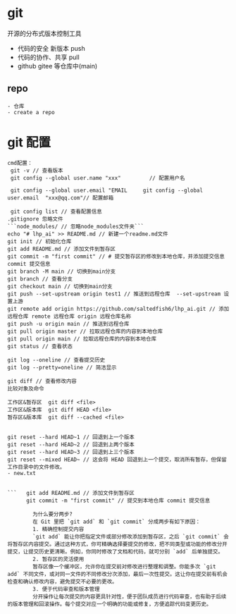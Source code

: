 # git

开源的分布式版本控制工具
- 代码的安全 新版本 push
- 代码的协作、共享 pull
- github gitee 等仓库中(main) 

## repo
    - 仓库
    - create a repo
# git 配置
    cmd配置：
     git -v // 查看版本 
     git config --global user.name "xxx"         // 配置用户名

     git config --global user.email "EMAIL     git config --global user.email  "xxx@qq.com"// 配置邮箱

     git config list // 查看配置信息
    .gitignore 忽略文件
    ```node_modules/ // 忽略node_modules文件夹```
    echo "# lhp_ai" >> README.md // 新建一个readme.md文件
    git init // 初始化仓库
    git add README.md // 添加文件到暂存区
    git commit -m "first commit" // # 提交暂存区的修改到本地仓库，并添加提交信息 commit 提交信息
    git branch -M main // 切换到main分支
    git branch // 查看分支    
    git checkout main // 切换到main分支
    git push --set-upstream origin test1 // 推送到远程仓库  --set-upstream 设置上游
    git remote add origin https://github.com/saltedfish6/lhp_ai.git // 添加远程仓库 remote 远程仓库 origin 远程仓库名称
    git push -u origin main // 推送到远程仓库
    git pull origin master // 拉取远程仓库的内容到本地仓库
    git pull origin main // 拉取远程仓库的内容到本地仓库
    git status // 查看状态

    git log --oneline // 查看提交历史
    git log --pretty=oneline // 简洁显示

    git diff // 查看修改内容
    比较对象及命令

    工作区&暂存区  git diff <file>
    工作区&版本库  git diff HEAD <file>
    暂存区&版本库  git diff --cached <file>


    git reset --hard HEAD~1 // 回退到上一个版本
    git reset --hard HEAD~2 // 回退到上两个版本
    git reset --hard HEAD~3 // 回退到上三个版本
    git reset --mixed HEAD~ // 这会将 HEAD 回退到上一个提交，取消所有暂存，但保留工作目录中的文件修改。
    - new.txt
    

    ```   git add README.md // 添加文件到暂存区
          git commit -m "first commit" // 提交到本地仓库 commit 提交信息

            为什么要分两步?
            在 Git 里把 `git add` 和 `git commit` 分成两步有如下原因：
            1. 精确控制提交内容
            `git add` 能让你把指定文件或部分修改添加到暂存区，之后 `git commit` 会将暂存区内容提交。通过这种方式，你可精确选择要提交的修改，把不同类型或功能的修改分开提交，让提交历史更清晰。例如，你同时修改了文档和代码，就可分别 `add` 后单独提交。
            2. 暂存区的灵活使用
            暂存区像一个缓冲区，允许你在提交前对修改进行整理和调整。你能多次 `git add` 不同文件，或对同一文件的不同修改分次添加，最后一次性提交。这让你在提交前有机会检查和确认修改内容，避免提交不必要的更改。
            3. 便于代码审查和版本管理
            分开操作让每次提交的内容更具针对性，便于团队成员进行代码审查，也有助于后续的版本管理和回滚操作。每个提交对应一个明确的功能或修复，方便追踪代码变更历史。

